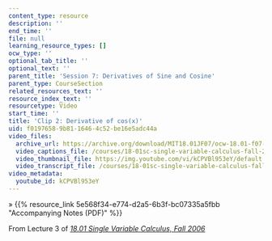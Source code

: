 ```yaml
---
content_type: resource
description: ''
end_time: ''
file: null
learning_resource_types: []
ocw_type: ''
optional_tab_title: ''
optional_text: ''
parent_title: 'Session 7: Derivatives of Sine and Cosine'
parent_type: CourseSection
related_resources_text: ''
resource_index_text: ''
resourcetype: Video
start_time: ''
title: 'Clip 2: Derivative of cos(x)'
uid: f0197658-9b81-1646-4c52-be16e5adc44a
video_files:
  archive_url: https://archive.org/download/MIT18.01JF07/ocw-18.01-f07-lec03_300k.mp4
  video_captions_file: /courses/18-01sc-single-variable-calculus-fall-2010/4a460ede9a7a5d7ebff2f7da26f2308d_kCPVBl953eY.vtt
  video_thumbnail_file: https://img.youtube.com/vi/kCPVBl953eY/default.jpg
  video_transcript_file: /courses/18-01sc-single-variable-calculus-fall-2010/4031c59a80261b01f51b283c19e65365_kCPVBl953eY.pdf
video_metadata:
  youtube_id: kCPVBl953eY
---
```


» {{% resource_link 5e568f34-e774-d2a5-6b3f-bc07335a5fbb "Accompanying Notes (PDF)" %}}

From Lecture 3 of [_18.01 Single Variable Calculus, Fall 2006_](/courses/18-01-single-variable-calculus-fall-2006/video_galleries/video-lectures)